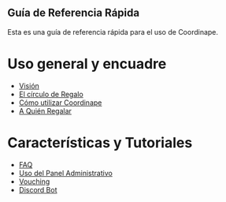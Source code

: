 ## Guía de Referencia Rápida

Esta es una guía de referencia rápida para el uso de Coordinape.

# Uso general y encuadre

- <a href="https://docs.coordinape.com/welcome/vision">Visión</a>
- <a href="https://docs.coordinape.com/welcome/gift_circle">El círculo de Regalo</a>
- <a href="https://docs.coordinape.com/welcome/how_to_use_coordinape">Cómo utilizar Coordinape</a>
- <a href="https://docs.coordinape.com/welcome/who_to_gift">A Quién Regalar</a>

# Características y Tutoriales

- <a href="https://docs.coordinape.com/welcome/faq">FAQ</a>
- <a href="https://docs.coordinape.com/welcome/admin_info">Uso del Panel Administrativo</a>
- <a href="https://docs.coordinape.com/welcome/vouching">Vouching</a>
- <a href="https://docs.coordinape.com/welcome/discord_bot">Discord Bot</a>


